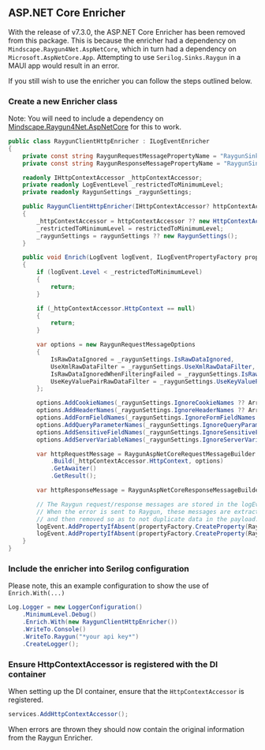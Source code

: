 ## ASP.NET Core Enricher

With the release of v7.3.0, the ASP.NET Core Enricher has been removed from this package. 
This is because the enricher had a dependency on `Mindscape.Raygun4Net.AspNetCore`, which in turn had a dependency
on `Microsoft.AspNetCore.App`. Attempting to use `Serilog.Sinks.Raygun` in a MAUI app would result in an error.

If you still wish to use the enricher you can follow the steps outlined below.

### Create a new Enricher class

Note: You will need to include a dependency on [Mindscape.Raygun4Net.AspNetCore](https://www.nuget.org/packages/Mindscape.Raygun4Net.AspNetCore) for this to work.

```c#
public class RaygunClientHttpEnricher : ILogEventEnricher
{
    private const string RaygunRequestMessagePropertyName = "RaygunSink_RequestMessage";
    private const string RaygunResponseMessagePropertyName = "RaygunSink_ResponseMessage";

    readonly IHttpContextAccessor _httpContextAccessor;
    private readonly LogEventLevel _restrictedToMinimumLevel;
    private readonly RaygunSettings _raygunSettings;

    public RaygunClientHttpEnricher(IHttpContextAccessor? httpContextAccessor = null, LogEventLevel restrictedToMinimumLevel = LogEventLevel.Error, RaygunSettings? raygunSettings = null)
    {
        _httpContextAccessor = httpContextAccessor ?? new HttpContextAccessor();
        _restrictedToMinimumLevel = restrictedToMinimumLevel;
        _raygunSettings = raygunSettings ?? new RaygunSettings();
    }

    public void Enrich(LogEvent logEvent, ILogEventPropertyFactory propertyFactory)
    {
        if (logEvent.Level < _restrictedToMinimumLevel)
        {
            return;
        }

        if (_httpContextAccessor.HttpContext == null)
        {
            return;
        }

        var options = new RaygunRequestMessageOptions
        {
            IsRawDataIgnored = _raygunSettings.IsRawDataIgnored,
            UseXmlRawDataFilter = _raygunSettings.UseXmlRawDataFilter,
            IsRawDataIgnoredWhenFilteringFailed = _raygunSettings.IsRawDataIgnoredWhenFilteringFailed,
            UseKeyValuePairRawDataFilter = _raygunSettings.UseKeyValuePairRawDataFilter
        };

        options.AddCookieNames(_raygunSettings.IgnoreCookieNames ?? Array.Empty<string>());
        options.AddHeaderNames(_raygunSettings.IgnoreHeaderNames ?? Array.Empty<string>());
        options.AddFormFieldNames(_raygunSettings.IgnoreFormFieldNames ?? Array.Empty<string>());
        options.AddQueryParameterNames(_raygunSettings.IgnoreQueryParameterNames ?? Array.Empty<string>());
        options.AddSensitiveFieldNames(_raygunSettings.IgnoreSensitiveFieldNames ?? Array.Empty<string>());
        options.AddServerVariableNames(_raygunSettings.IgnoreServerVariableNames ?? Array.Empty<string>());

        var httpRequestMessage = RaygunAspNetCoreRequestMessageBuilder
            .Build(_httpContextAccessor.HttpContext, options)
            .GetAwaiter()
            .GetResult();

        var httpResponseMessage = RaygunAspNetCoreResponseMessageBuilder.Build(_httpContextAccessor.HttpContext);

        // The Raygun request/response messages are stored in the logEvent properties collection.
        // When the error is sent to Raygun, these messages are extracted from the known properties
        // and then removed so as to not duplicate data in the payload.
        logEvent.AddPropertyIfAbsent(propertyFactory.CreateProperty(RaygunRequestMessagePropertyName, httpRequestMessage, true));
        logEvent.AddPropertyIfAbsent(propertyFactory.CreateProperty(RaygunResponseMessagePropertyName, httpResponseMessage, true));
    }
}
```

### Include the enricher into Serilog configuration

Please note, this an example configuration to show the use of `Enrich.With(...)`
```c#
Log.Logger = new LoggerConfiguration()
    .MinimumLevel.Debug()
    .Enrich.With(new RaygunClientHttpEnricher())
    .WriteTo.Console()
    .WriteTo.Raygun("*your api key*")
    .CreateLogger();
```

### Ensure HttpContextAccessor is registered with the DI container

When setting up the DI container, ensure that the `HttpContextAccessor` is registered.

```c#
services.AddHttpContextAccessor();
```

When errors are thrown they should now contain the original information from the Raygun Enricher.